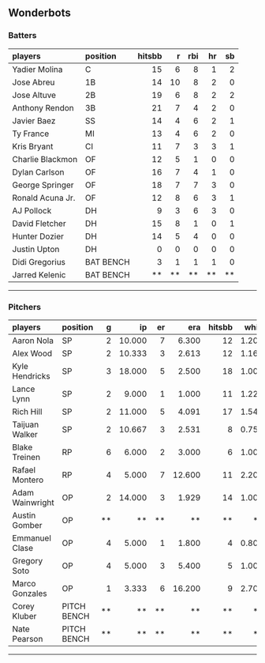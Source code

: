 ## Wonderbots

### Batters

 
|players          |position  | hitsbb|  r| rbi| hr| sb| 
|:----------------|:---------|------:|--:|---:|--:|--:| 
|Yadier Molina    |C         |     15|  6|   8|  1|  2| 
|Jose Abreu       |1B        |     14| 10|   8|  2|  0| 
|Jose Altuve      |2B        |     19|  6|   8|  2|  2| 
|Anthony Rendon   |3B        |     21|  7|   4|  2|  0| 
|Javier Baez      |SS        |     14|  4|   6|  2|  1| 
|Ty France        |MI        |     13|  4|   6|  2|  0| 
|Kris Bryant      |CI        |     11|  7|   3|  3|  1| 
|Charlie Blackmon |OF        |     12|  5|   1|  0|  0| 
|Dylan Carlson    |OF        |     16|  7|   4|  1|  0| 
|George Springer  |OF        |     18|  7|   7|  3|  0| 
|Ronald Acuna Jr. |OF        |     12|  8|   6|  3|  1| 
|AJ Pollock       |DH        |      9|  3|   6|  3|  0| 
|David Fletcher   |DH        |     15|  8|   1|  0|  1| 
|Hunter Dozier    |DH        |     14|  5|   4|  0|  0| 
|Justin Upton     |DH        |      0|  0|   0|  0|  0| 
|Didi Gregorius   |BAT BENCH |      3|  1|   1|  1|  0| 
|Jarred Kelenic   |BAT BENCH |     **| **|  **| **| **| 

* * *

### Pitchers

 
|players         |position    |  g|     ip| er|    era| hitsbb|  whip| so|  w| sv| 
|:---------------|:-----------|--:|------:|--:|------:|------:|-----:|--:|--:|--:| 
|Aaron Nola      |SP          |  2| 10.000|  7|  6.300|     12| 1.200| 23|  0|  0| 
|Alex Wood       |SP          |  2| 10.333|  3|  2.613|     12| 1.161| 16|  1|  0| 
|Kyle Hendricks  |SP          |  3| 18.000|  5|  2.500|     18| 1.000| 14|  1|  0| 
|Lance Lynn      |SP          |  2|  9.000|  1|  1.000|     11| 1.222| 13|  1|  0| 
|Rich Hill       |SP          |  2| 11.000|  5|  4.091|     17| 1.545|  7|  1|  0| 
|Taijuan Walker  |SP          |  2| 10.667|  3|  2.531|      8| 0.750| 10|  1|  0| 
|Blake Treinen   |RP          |  6|  6.000|  2|  3.000|      6| 1.000|  6|  1|  0| 
|Rafael Montero  |RP          |  4|  5.000|  7| 12.600|     11| 2.200|  6|  0|  0| 
|Adam Wainwright |OP          |  2| 14.000|  3|  1.929|     14| 1.000| 12|  1|  0| 
|Austin Gomber   |OP          | **|     **| **|     **|     **|    **| **| **| **| 
|Emmanuel Clase  |OP          |  4|  5.000|  1|  1.800|      4| 0.800|  7|  0|  0| 
|Gregory Soto    |OP          |  4|  5.000|  3|  5.400|      5| 1.000|  7|  1|  0| 
|Marco Gonzales  |OP          |  1|  3.333|  6| 16.200|      9| 2.700|  4|  0|  0| 
|Corey Kluber    |PITCH BENCH | **|     **| **|     **|     **|    **| **| **| **| 
|Nate Pearson    |PITCH BENCH | **|     **| **|     **|     **|    **| **| **| **| 


* * *


